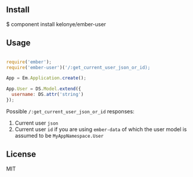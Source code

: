 
Install
---

$  component install kelonye/ember-user

Usage
---

```javascript

require('ember');
require('ember-user')('/:get_current_user_json_or_id);

App = Em.Application.create();

App.User = DS.Model.extend({
  username: DS.attr('string')
});

```

Possible `/:get_current_user_json_or_id` responses:

1. Current user `json`
2. Current user `id` if you are using `ember-data` of which the user model is assumed to be `MyAppNamespace.User`

License
---

MIT